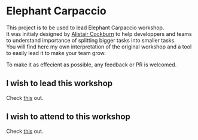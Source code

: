 # Elephant Carpaccio

This project is to be used to lead Elephant Carpaccio workshop.  
It was initialy designed by [Alistair Cockburn](https://alistair.cockburn.us/coming-soon/) to help developpers and teams to understand importance of splitting bigger tasks into smaller tasks.  
You will find here my own interpretation of the original workshop and a tool to easily lead it to make your team grow.

To make it as effecient as possible, any feedback or PR is welcomed.

## I wish to lead this workshop

Check [this](./LEADER.md) out.

## I wish to attend to this workshop

Check [this](./ATTENDEE.md) out.
